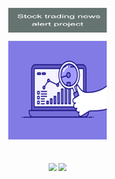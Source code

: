 <p align = "center">
  <img src = "./images/Stock_trading_news_alert_project.png" alt = "banner" width = 200 height = 50/>
 </p>
<p align="center">
  <img src = "./images/74pZ.gif"  width = "200" height = "200"/>
</p>
<br/>
<p align = "center">
  <img src = "https://img.shields.io/github/forks/Alcatraz312/easy_stock_trading_news_alert" />
  <img src = "https://img.shields.io/github/stars/Alcatraz312?affiliations=OWNER"/>
</p>

